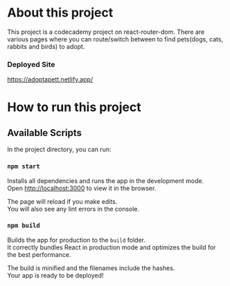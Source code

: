 

# About this project

This project is a codecademy project on react-router-dom. 
There are various pages where you can route/switch between to find pets(dogs, cats, rabbits and birds) to adopt.

### Deployed Site

https://adoptapett.netlify.app/

# How to run this project
## Available Scripts

In the project directory, you can run:

### `npm start`

Installs all dependencies and runs the app in the development mode.\
Open [http://localhost:3000](http://localhost:3000) to view it in the browser.

The page will reload if you make edits.\
You will also see any lint errors in the console.


### `npm build`

Builds the app for production to the `build` folder.\
It correctly bundles React in production mode and optimizes the build for the best performance.

The build is minified and the filenames include the hashes.\
Your app is ready to be deployed!


